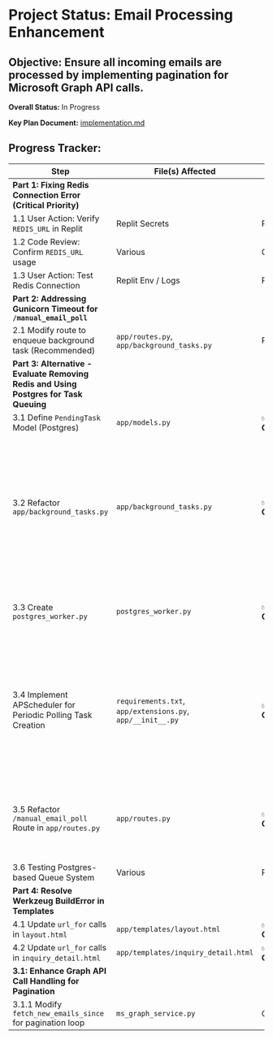 # Project Status: Email Processing Enhancement

## Objective: Ensure all incoming emails are processed by implementing pagination for Microsoft Graph API calls.

**Overall Status:** In Progress

**Key Plan Document:** [implementation.md](implementation.md)

## Progress Tracker:

| Step                                                                 | File(s) Affected        | Status      | Notes                                                                 |
| -------------------------------------------------------------------- | ----------------------- | ----------- | --------------------------------------------------------------------- |
| **Part 1: Fixing Redis Connection Error (Critical Priority)**        |                         |             | User to verify `REDIS_URL` in Replit Secrets. Code review complete. |
| 1.1 User Action: Verify `REDIS_URL` in Replit                       | Replit Secrets          | Pending     | User to confirm/update.                                             |
| 1.2 Code Review: Confirm `REDIS_URL` usage                         | Various                 | Completed   | Code correctly uses `REDIS_URL` env var.                            |
| 1.3 User Action: Test Redis Connection                             | Replit Env / Logs       | Pending     | After `REDIS_URL` update.                                           |
| **Part 2: Addressing Gunicorn Timeout for `/manual_email_poll`**   |                         |             | To be addressed after Redis or by Part 3 changes.                   |
| 2.1 Modify route to enqueue background task (Recommended)            | `app/routes.py`, `app/background_tasks.py` | Pending | Will be superseded if Part 3 is fully implemented.                  |
| **Part 3: Alternative - Evaluate Removing Redis and Using Postgres for Task Queuing** |                         |             | **Currently In Progress**                                           |
| 3.1 Define `PendingTask` Model (Postgres)                            | `app/models.py`         | ✅ **Completed** | Added `PendingTask` model.                                          |
| 3.2 Refactor `app/background_tasks.py`                             | `app/background_tasks.py` | ✅ **Completed** | Removed Redis/RQ dependencies and associated functions (`get_redis_conn`, `get_email_queue`, `process_email_job`). Renamed and refactored `process_email_job` to `handle_process_single_email(task_payload)`. Modified `poll_new_emails` to accept the Flask app instance. Created `PendingTask` entries in the database for new emails with `task_type='process_single_email'`. Managed `last_checked_timestamp` (currently in-memory, consider DB persistence later). Added `trigger_email_polling_task_creation()` to be called by APScheduler. Added `handle_task(task_type, payload, app_for_context)` as a dispatcher to be called by the Postgres worker. It currently handles `process_single_email` and `poll_all_new_emails`. |
| 3.3 Create `postgres_worker.py`                                     | `postgres_worker.py`    | ✅ **Completed** | Worker script initializes the Flask app. Continuously polls the `pending_tasks` table for tasks with status 'pending' or 'retry'. Uses `SELECT ... FOR UPDATE SKIP LOCKED` to claim tasks. Calls `app.background_tasks.handle_task()` with the task type and payload. Manages task status updates (processing, completed, failed) and retries. Handles graceful shutdown. |
| 3.4 Implement APScheduler for Periodic Polling Task Creation          | `requirements.txt`, `app/extensions.py`, `app/__init__.py` | ✅ **Completed** | Added `APScheduler` to project dependencies. Initialized `scheduler = BackgroundScheduler()` in `app/extensions.py`. In `app/__init__.py`: Configured APScheduler with `SQLAlchemyJobStore` using the main database. Scheduled the `app.background_tasks.trigger_email_polling_task_creation` function to run at a configurable interval (e.g., every `POLL_INTERVAL_SECONDS`). This function creates a `PendingTask` for the worker to pick up and execute `poll_new_emails`. **Log Confirmation (2025-05-21):** User-provided logs confirm Gunicorn start, DB connection, and APScheduler successfully initializing, adding the `trigger_email_polling_task_creation` job, and starting. The job `trigger_email_poll_job` is running as expected. |
| 3.5 Refactor `/manual_email_poll` Route in `app/routes.py`           | `app/routes.py`         | ✅ **Completed** | The `/manual_email_poll` route (POST method) has been verified. It correctly creates a `PendingTask` with `task_type='poll_all_new_emails'`, `status='pending'`, and an empty payload. This task will be picked up by `postgres_worker.py` to trigger the `poll_new_emails` function in `app/background_tasks.py` asynchronously. This resolves the Gunicorn timeout issue for manual polling by offloading the work to the background worker. |
| 3.6 Testing Postgres-based Queue System                            | Various                 | Pending     |                                                                       |
| **Part 4: Resolve Werkzeug BuildError in Templates**                 |                         |             |                                                                       |
| 4.1 Update `url_for` calls in `layout.html`                        | `app/templates/layout.html` | ✅ **Completed** | Changed `url_for('main.dashboard')` to `url_for('main.dashboard_customer_view')`. |
| 4.2 Update `url_for` calls in `inquiry_detail.html`                | `app/templates/inquiry_detail.html` | ✅ **Completed** | Changed `url_for('main.dashboard')` to `url_for('main.dashboard_customer_view')`. |
| **3.1: Enhance Graph API Call Handling for Pagination**              |                         |             |                                                                       |
| 3.1.1 Modify `fetch_new_emails_since` for pagination loop          | `ms_graph_service.py`   | Completed   | Implemented loop to call `